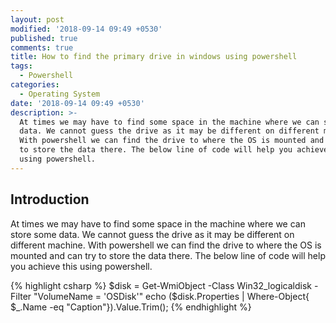 ```yaml
---
layout: post
modified: '2018-09-14 09:49 +0530'
published: true
comments: true
title: How to find the primary drive in windows using powershell
tags:
  - Powershell
categories:
  - Operating System
date: '2018-09-14 09:49 +0530'
description: >-
  At times we may have to find some space in the machine where we can store some
  data. We cannot guess the drive as it may be different on different machine.
  With powershell we can find the drive to where the OS is mounted and can try
  to store the data there. The below line of code will help you achieve this
  using powershell.
---
```

## Introduction

At times we may have to find some space in the machine where we can store some data. We cannot guess the drive as it may be different on different machine. With powershell we can find the drive to where the OS is mounted and can try to store the data there. The below line of code will help you achieve this using powershell.

{% highlight csharp %}
$disk = Get-WmiObject -Class Win32_logicaldisk -Filter "VolumeName = 'OSDisk'"
echo ($disk.Properties | Where-Object{ $_.Name -eq  "Caption"}).Value.Trim();
{% endhighlight %}